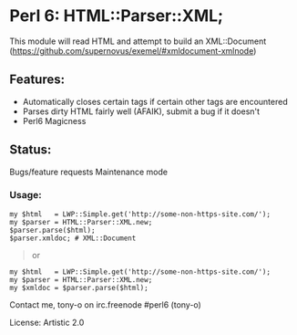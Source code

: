 # Perl 6: HTML::Parser::XML;

This module will read HTML and attempt to build an XML::Document (https://github.com/supernovus/exemel/#xmldocument-xmlnode) 
## Features:
* Automatically closes certain tags if certain other tags are encountered
* Parses dirty HTML fairly well (AFAIK), submit a bug if it doesn't
* Perl6 Magicness

## Status:
Bugs/feature requests
Maintenance mode

### Usage:
```perl6
my $html   = LWP::Simple.get('http://some-non-https-site.com/');
my $parser = HTML::Parser::XML.new;
$parser.parse($html);
$parser.xmldoc; # XML::Document
```

>or

```perl6
my $html   = LWP::Simple.get('http://some-non-https-site.com/');
my $parser = HTML::Parser::XML.new;
my $xmldoc = $parser.parse($html);
```


Contact me, tony-o on irc.freenode #perl6 (tony-o)

License: Artistic 2.0
